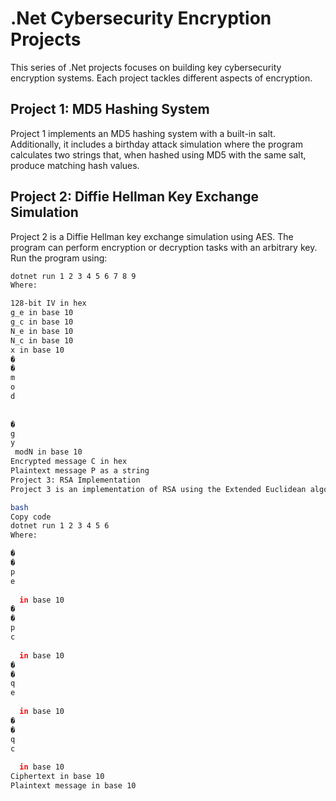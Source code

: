 # .Net Cybersecurity Encryption Projects

This series of .Net projects focuses on building key cybersecurity encryption systems. Each project tackles different aspects of encryption.

## Project 1: MD5 Hashing System

Project 1 implements an MD5 hashing system with a built-in salt. Additionally, it includes a birthday attack simulation where the program calculates two strings that, when hashed using MD5 with the same salt, produce matching hash values.

## Project 2: Diffie Hellman Key Exchange Simulation

Project 2 is a Diffie Hellman key exchange simulation using AES. The program can perform encryption or decryption tasks with an arbitrary key. Run the program using:

```bash
dotnet run 1 2 3 4 5 6 7 8 9
Where:

128-bit IV in hex
g_e in base 10
g_c in base 10
N_e in base 10
N_c in base 10
x in base 10
�
�
m
o
d
 
 
�
g 
y
 modN in base 10
Encrypted message C in hex
Plaintext message P as a string
Project 3: RSA Implementation
Project 3 is an implementation of RSA using the Extended Euclidean algorithm to calculate suitable key values. The program can encrypt/decrypt given plaintext and ciphertext values. Run the program using:

bash
Copy code
dotnet run 1 2 3 4 5 6
Where:

�
�
p 
e
​
  in base 10
�
�
p 
c
​
  in base 10
�
�
q 
e
​
  in base 10
�
�
q 
c
​
  in base 10
Ciphertext in base 10
Plaintext message in base 10
